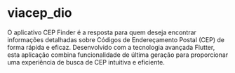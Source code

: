 # viacep_dio
 O aplicativo CEP Finder é a resposta para quem deseja encontrar informações detalhadas sobre Códigos de Endereçamento Postal (CEP) de forma rápida e eficaz. Desenvolvido com a tecnologia avançada Flutter, esta aplicação combina funcionalidade de última geração para proporcionar uma experiência de busca de CEP intuitiva e eficiente.
